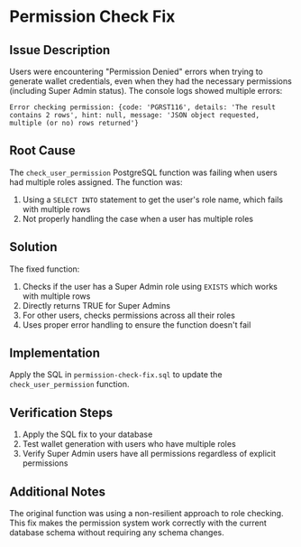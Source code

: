 # Permission Check Fix

## Issue Description
Users were encountering "Permission Denied" errors when trying to generate wallet credentials, even when they had the necessary permissions (including Super Admin status). The console logs showed multiple errors:

```
Error checking permission: {code: 'PGRST116', details: 'The result contains 2 rows', hint: null, message: 'JSON object requested, multiple (or no) rows returned'}
```

## Root Cause
The `check_user_permission` PostgreSQL function was failing when users had multiple roles assigned. The function was:

1. Using a `SELECT INTO` statement to get the user's role name, which fails with multiple rows
2. Not properly handling the case when a user has multiple roles

## Solution
The fixed function:

1. Checks if the user has a Super Admin role using `EXISTS` which works with multiple rows
2. Directly returns TRUE for Super Admins
3. For other users, checks permissions across all their roles
4. Uses proper error handling to ensure the function doesn't fail

## Implementation
Apply the SQL in `permission-check-fix.sql` to update the `check_user_permission` function.

## Verification Steps
1. Apply the SQL fix to your database
2. Test wallet generation with users who have multiple roles
3. Verify Super Admin users have all permissions regardless of explicit permissions

## Additional Notes
The original function was using a non-resilient approach to role checking. This fix makes the permission system work correctly with the current database schema without requiring any schema changes.
